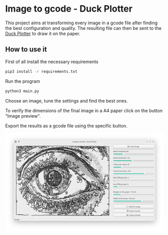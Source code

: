 # Image to gcode - Duck Plotter

This project aims at transforming every image in a gcode file after finding the best configuration and quality.
The resulting file can then be sent to the [Duck Plotter](https://github.com/davidezanella/DuckPlotter) to draw it on the paper.

## How to use it
First of all install the necessary requirements
```bash
pip3 install -r requirements.txt
```

Run the program
```bash
python3 main.py
```

Choose an image, tune the settings and find the best ones.

To verify the dimensions of the final image in a A4 paper click on the button "Image preview".

Export the results as a gcode file using the specific button.


![Main window](example_images/main_window.png)
